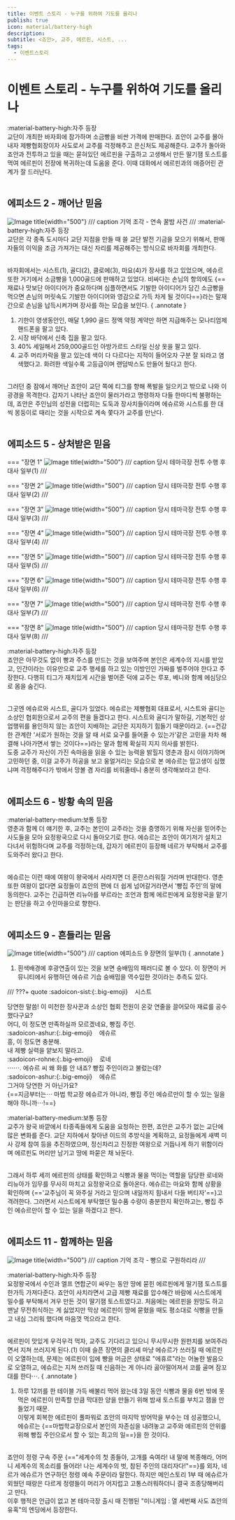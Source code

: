 ```yaml
---
title: 이벤트 스토리 - 누구를 위하여 기도를 올리나
publish: true
icon: material/battery-high
description:
subtitle: <죠안>, 교주, 에르핀, 시스트, ...
tags:
  - 이벤트스토리
---
```


# 이벤트 스토리 - 누구를 위하여 기도를 올리나
<span class="badge badge-version"><span class="badge-icon">:material-battery-high:</span>자주 등장</span>
<br>
교단이 개최한 바자회에 참가하며 소금빵을 비싼 가격에 판매한다. 죠안이 교주를 몰아내자 제빵협회장이자 사도로서 교주를 걱정해주고 은신처도 제공해준다. 교주가 돌아와 죠안과 전투하고 있을 때는 묻혀있던 에르핀을 구출하고 고생해서 만든 딸기잼 토스트를 먹여 에르핀이 전장에 복귀하는데 도움을 준다. 이때 대화에서 에르핀과의 애증어린 관계가 잘 드러난다.
<br>
<br>

## 에피소드 2 - 깨어난 믿음
![Image title](https://vitamink1.github.io/mkdocs-test/assets/story/s1_event_joanne_1.png){width="500"}
/// caption
기억 조각 - 연속 꿀밤 사건
///
<span class="badge badge-version"><span class="badge-icon">:material-battery-high:</span>자주 등장</span>
<br>
교단은 각 종족 도시마다 교단 지점을 만들 때 쓸 교단 발전 기금을 모으기 위해서, 판매자들의 이익을 조금 가져가는 대신 자리를 제공해주는 방식으로 바자회를 개최한다. 

<br>
바자회에서는 시스트(1), 골디(2), 클로에(3), 마요(4)가 장사를 하고 있었으며, 에슈르 또한 거기에서 소금빵을 1,000골드에 판매하고 있었다. 비싸다는 손님의 항의에도 {==재료나 맛보단 아이디어가 중요하다며 심플하면서도 기발한 아이디어가 담긴 소금빵을 먹으면 손님의 머릿속도 기발한 아이디어와 영감으로 가득 차게 될 것이다==}라는 말재간으로 손님을 납득시켜가며 장사를 하는 모습을 보인다.
{ .annotate }

1. 기한이 영생동안인, 매달 1,990 골드 정액 약정 계약만 하면 지급해주는 모나티엄제 핸드폰을 팔고 있다.
2. 시장 바닥에서 신축 집을 팔고 있다.
3. 40% 세일해서 259,000골드인 아방가르드 스타일 신상 옷을 팔고 있다.
4. 교주 머리카락을 팔고 있는데 색이 다 다르다는 지적이 들어오자 구분 잘 되라고 염색했다고. 화려한 색일수록 고등급이며 랜덤박스도 만들어 뒀다고 한다.

<br>
그러던 중 잠에서 깨어난 죠안이 교단 쪽에 티그를 향해 폭발을 일으키고 밖으로 나와 이 광경을 목격한다. 갑자기 나타난 죠안이 물러가라고 명령하자 다들 한마디씩 불평하는데, 죠안은 주인님의 성전을 더럽히는 도둑과 장사치들이라며 에슈르와 시스트를 한 대씩 몽둥이로 때리는 것을 시작으로 계속 쫓다가 교주를 만난다.
<br>
<br>

## 에피소드 5 - 상처받은 믿음

=== "장면 1"
    ![Image title](https://vitamink1.github.io/mkdocs-test/assets/story/s1_event_joanne_2_1.png){width="500"}
    /// caption
    당시 테마극장 전투 수행 후 대사 일부(1)
    ///

=== "장면 2"
    ![Image title](https://vitamink1.github.io/mkdocs-test/assets/story/s1_event_joanne_2_2.png){width="500"}
    /// caption
    당시 테마극장 전투 수행 후 대사 일부(2)
    ///

=== "장면 3"
    ![Image title](https://vitamink1.github.io/mkdocs-test/assets/story/s1_event_joanne_2_3.png){width="500"}
    /// caption
    당시 테마극장 전투 수행 후 대사 일부(3)
    ///

=== "장면 4"
    ![Image title](https://vitamink1.github.io/mkdocs-test/assets/story/s1_event_joanne_2_4.png){width="500"}
    /// caption
    당시 테마극장 전투 수행 후 대사 일부(4)
    ///

=== "장면 5"
    ![Image title](https://vitamink1.github.io/mkdocs-test/assets/story/s1_event_joanne_2_5.png){width="500"}
    /// caption
    당시 테마극장 전투 수행 후 대사 일부(5)
    ///

=== "장면 6"
    ![Image title](https://vitamink1.github.io/mkdocs-test/assets/story/s1_event_joanne_2_6.png){width="500"}
    /// caption
    당시 테마극장 전투 수행 후 대사 일부(6)
    ///

=== "장면 7"
    ![Image title](https://vitamink1.github.io/mkdocs-test/assets/story/s1_event_joanne_2_7.png){width="500"}
    /// caption
    당시 테마극장 전투 수행 후 대사 일부(7)
    ///

=== "장면 8"
    ![Image title](https://vitamink1.github.io/mkdocs-test/assets/story/s1_event_joanne_2_8.png){width="500"}
    /// caption
    당시 테마극장 전투 수행 후 대사 일부(8)
    ///


<span class="badge badge-version"><span class="badge-icon">:material-battery-high:</span>자주 등장</span>
<br>
죠안은 아무것도 없이 빵과 주스를 만드는 것을 보여주며 본인은 세계수의 지시를 받았고, 인간이라는 이유만으로 교주 행세를 하고 있는 이방인인 가짜를 벌주어야 한다고 주장한다. 다행히 티그가 재치있게 시간을 벌어준 덕에 교주는 루포, 베니와 함께 에심당으로 몸을 숨긴다.

<br>
그곳엔 에슈르와 시스트, 골디가 있었다. 에슈르는 제빵협회 대표로서, 시스트와 골디는 소상인 협회원으로서 교주의 편을 들겠다고 한다. 시스트와 골디가 말하길, 기본적인 상업행위를 용인하지 않는 죠안이 지배하는 교단은 지지하기 힘들기 때문이라고. {==건강한 관계란 '서로가 원하는 것을 알 때 서로 요구를 들어줄 수 있는가'같은 고민을 차차 해결해 나아가면서 쌓는 것이다==}라는 말과 함께 확실히 지지 의사를 밝힌다. 

<br>
도중 교주가 자신이 가진 속마음을 읽을 수 있는 능력을 밝힐지 영춘과 잠시 이야기하며 고민하던 중, 이걸 교주가 허공을 보고 웅얼거리는 모습으로 본 에슈르는 맘고생이 심했냐며 걱정해주다가 밖에서 망볼 겸 자리를 비워줄테니 충분히 생각해보라고 한다. 
<br>
<br>

## 에피소드 6 - 방황 속의 믿음
<span class="badge badge-version"><span class="badge-icon">:material-battery-medium:</span>보통 등장</span>
<br>
영춘과 함께 더 얘기한 후, 교주는 본인이 교주라는 것을 증명하기 위해 자신을 믿어주는 사도들을 모아 요정왕국으로 다시 돌아오기로 한다. 에슈르는 죠안이 여기저기 설치고 다녀서 위험하다며 교주를 걱정하는데, 갑자기 에르핀이 등장해 네르가 부탁해서 교주를 도와주러 왔다고 한다.

<br>
에슈르는 이런 때에 여왕이 왕국에서 사라지면 더 혼란스러워질 거라며 반대한다. 영춘 또한 여왕이 없다면 요정들이 죠안의 편에 더 쉽게 넘어갈거라면서 '빵집 주인'의 말에 동의한다. 교주는 긴급하면 리뉴아를 부르라는 조언과 함께 에르핀에게 요정왕국을 맡기는 판단을 하고 수인마을으로 향한다. 
<br>
<br>

## 에피소드 9 - 흔들리는 믿음
![Image title](https://vitamink1.github.io/mkdocs-test/assets/story/s1_event_joanne_3.png){width="500"}
/// caption
에피소드 9 장면의 일부(1)
{ .annotate }

1. 흰색배경에 후광연출이 있는 것을 보면 숭배밈의 패러디로 볼 수 있다. 이 장면이 커뮤니티에서 유행하던 에슈르 기습 숭배밈을 역수입한 것이라는 추측도 있다.

///
???+ quote
    :sadoicon-sist:{:.big-emoji} &nbsp;&nbsp;&nbsp;<span class="tag-box" data-sado="sist">시스트</span><br>
    <div class="speech-bubble">
        당연한 말씀! 이 미천한 장사꾼과 소상인 협회 전원이 온갖 연줄을 끌어모아 재료를 공수했다구요?<br>
        어디, 이 정도면 만족하실까 모르겠네요, 빵집 주인.
    </div>
    :sadoicon-ashur:{:.big-emoji} &nbsp;&nbsp;&nbsp;<span class="tag-box" data-sado="ashur">에슈르</span><br>
    <div class="speech-bubble">
        흥, 이 정도면 충분해.<br>
        내 제빵 실력을 얕보지 말라고.
    </div>
    :sadoicon-rohne:{:.big-emoji} &nbsp;&nbsp;&nbsp;<span class="tag-box" data-sado="rohne">로네</span><br>
    <div class="speech-bubble">
        ⋯⋯. 에슈르 씨 왜 화를 안 내죠? 빵집 주인이라고 불렀는데?
    </div>
    :sadoicon-ashur:{:.big-emoji} &nbsp;&nbsp;&nbsp;<span class="tag-box" data-sado="ashur">에슈르</span><br>
    <div class="speech-bubble">
        그거야 당연한 거 아닌가요?<br>
        {==지금부터는⋯ 마법 학교장 에슈르가 아니라, 빵집 주인 에슈르만이 할 수 있는 일을 해야 하니까⋯!==}
    </div>

<span class="badge badge-version"><span class="badge-icon">:material-battery-medium:</span>보통 등장</span>
<br>
교주가 왕국 바깥에서 타종족들에게 도움을 요청하는 한편, 죠안은 교주가 없는 교단에 많은 변화를 준다. 교단 지하에서 찾아낸 이드의 추방식을 계획하고, 요정들에게 새벽 미사 강제 참여 등을 추진하였으며, 정신차리고 진정한 여왕으로 거듭나게 하기 위함이라며 에르핀도 머리만 남기고 땅에 파묻은 채 놔둔다. 

<br>
그래서 하루 세끼 에르핀의 상태를 확인하고 식빵과 물을 먹이는 역할을 담당한 로네와 리뉴아가 임무를 무사히 마치고 요정왕국으로 돌아온다. 에슈르는 마요와 함께 상황을 확인하며 {=='교주님이 꼭 와주실 거라고 믿으며 내일까지 힘내서 다들 버티자'==}고 격려한다. 그러면서 시스트에게 부탁했던 밀수품 수량이 충분한지 확인하고는, 빵집 주인 에슈르만이 할 수 있는 일을 하겠다고 한다.
<br>
<br>

## 에피소드 11 - 함께하는 믿음
![Image title](https://vitamink1.github.io/mkdocs-test/assets/story/s1_event_joanne_4.png){width="500"}
/// caption
기억 조각 - 빵으로 구원하리라
///

<span class="badge badge-version"><span class="badge-icon">:material-battery-high:</span>자주 등장</span>
<br>
요정왕국에서 수인과 엘프 연합군이 싸우는 동안 땅에 묻힌 에르핀에게 딸기잼 토스트를 한가득 가져다준다. 죠안이 사치라면서 고급 제빵 재료를 압수해간 바람에 시스트에게 밀수를 부탁해서 겨우 만든 것이 딸기잼 토스트였다고. 처음에는 에르핀을 원망도 하고 맨날 무전취식하는 게 싫었지만 막상 에르핀이 땅에 묻혔을 때도 평소대로 식빵을 만들고 내심 그리워 했다며 마음껏 먹으라고 한다. 

<br>
에르핀이 맛있게 우걱우걱 먹자, 교주도 기다리고 있으니 무시무시한 원펀치를 보여주라면서 지쳐 쓰러지게 된다.(1) 이때 슬픈 장면의 클리셰 마냥 에슈르가 쓰러질 때 에르핀이 오열하는데, 문제는 에르핀이 입에 빵을 머금은 상태로 "에휴르"라는 어눌한 발음으로 오열하고, 에슈르는 지쳐 쓰러질 때 신음하는 게 아니라 곯아떨어져서 코를 골며 잠꼬대를 한다⋯. 
{ .annotate }

1. 하루 12끼를 한 테이블 가득 배불리 먹어 왔는데 3일 동안 식빵과 물을 6번 밖에 못 먹은 에르핀이 만족할 만큼 막대한 양을 만들기 위해 밤새 토스트를 부치고 잼을 만들었기 때문.<br> 이렇게 회복한 에르핀이 풀파워로 죠안의 마지막 방어막을 부수는 데 성공했으니, 에슈르는 {==마법학교장으로서 본인의 자존심을 내려놓고 교주와 에르핀의 안위를 위해 빵집 주인으로서 할 수 있는 최고의 일==}을 한 것이다.

<br>
죠안이 정령 구속 주문 {=="세계수의 첫 종들아, 고개를 숙여라! 내 말에 복종해라, 어머니 세계수의 목소리를 들어라! 나는 세계수의 벗, 참된 주인의 대리자다!"==}를 외자, 네르가 에슈르가 연구하던 정령 예속 주문이라 말한다. 하지만 메인스토리 1부 때 에슈르가 외웠던 때랑은 다르게 정령들이 머리가 어지럽고 고통스러워하더니 결국 조종당해버리고 만다.

<br>
이후 행적은 언급이 없고 본 테마극장 출시 때 진행된 "미니게임 : 열 세번째 사도 죠안의 유혹"의 엔딩에서 등장한다. 
<br>
<br>